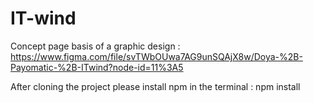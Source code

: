 # IT-wind
Concept page basis of a graphic design : https://www.figma.com/file/svTWbOUwa7AG9unSQAjX8w/Doya-%2B-Payomatic-%2B-ITwind?node-id=11%3A5


After cloning the project please install npm in the terminal : npm install 

